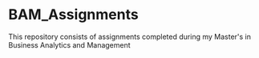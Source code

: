 # BAM_Assignments
This repository consists of assignments completed during my Master's in Business Analytics and Management
